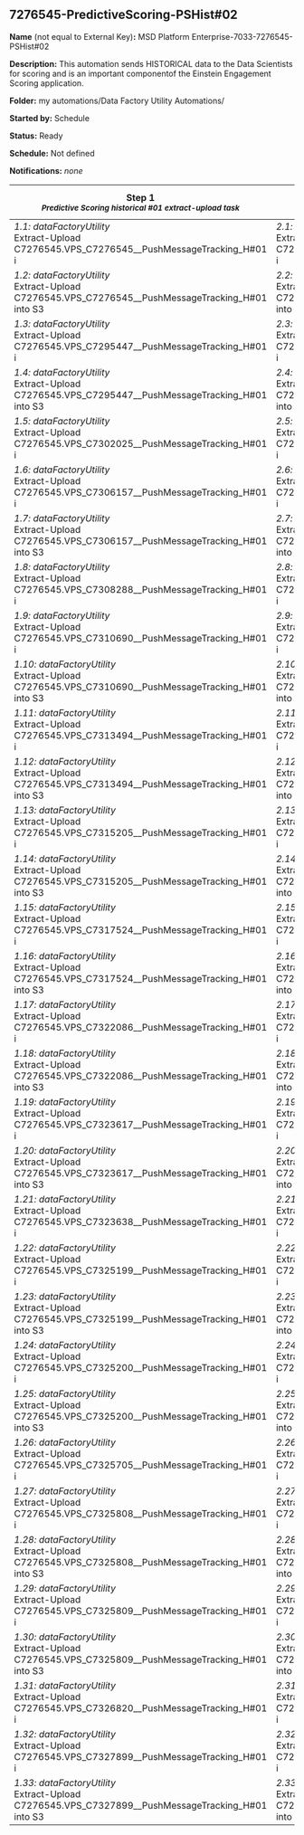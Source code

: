 ## 7276545-PredictiveScoring-PSHist#02

**Name** (not equal to External Key)**:** MSD Platform Enterprise-7033-7276545-PSHist#02

**Description:** This automation sends HISTORICAL data to the Data Scientists for scoring and is an important componentof the Einstein Engagement Scoring application.

**Folder:** my automations/Data Factory Utility Automations/

**Started by:** Schedule

**Status:** Ready

**Schedule:** Not defined

**Notifications:** _none_


| Step 1<br>_<small>Predictive Scoring historical #01 extract-upload task</small>_ | Step 2<br>_<small>Predictive Scoring historical #03 extract-upload task</small>_ | Step 3<br>_<small>Predictive Scoring historical #04 extract-upload task</small>_ | Step 4<br>_<small>Predictive Scoring historical #05 extract-upload task</small>_ | Step 5<br>_<small>Predictive Scoring historical #06 extract-upload task</small>_ | Step 6<br>_<small>Predictive Scoring historical #02 extract-upload task</small>_ | Step 7<br>_<small>Predictive Scoring historical #S_ExportDo extract-upload task</small>_ |
| --- | --- | --- | --- | --- | --- | --- |
| _1.1: dataFactoryUtility_<br>Extract-Upload C7276545.VPS_C7276545__PushMessageTracking_H#01 i | _2.1: dataFactoryUtility_<br>Extract-Upload C7276545.VPS_C7276545__PushMessageTracking_H#03 i | _3.1: dataFactoryUtility_<br>Extract-Upload C7276545.VPS_C7276545__PushMessageTracking_H#04 i | _4.1: dataFactoryUtility_<br>Extract-Upload C7276545.VPS_C7276545__PushMessageTracking_H#05 i | _5.1: dataFactoryUtility_<br>Extract-Upload C7276545.VPS_C7276545__PushMessageTracking_H#06 i | _6.1: dataFactoryUtility_<br>Extract-Upload C7276545.VPS_C7276545__PushMessageTracking_H#02 i | _7.1: dataFactoryUtility_<br>Extract-Upload C7276545.VPS_ExportDone_Hist_MobilePush into S3 |
| _1.2: dataFactoryUtility_<br>Extract-Upload C7276545.VPS_C7276545__PushMessageTracking_H#01 into S3 | _2.2: dataFactoryUtility_<br>Extract-Upload C7276545.VPS_C7276545__PushMessageTracking_H#03 into S3 | _3.2: dataFactoryUtility_<br>Extract-Upload C7276545.VPS_C7276545__PushMessageTracking_H#04 into S3 | _4.2: dataFactoryUtility_<br>Extract-Upload C7276545.VPS_C7276545__PushMessageTracking_H#05 into S3 | _5.2: dataFactoryUtility_<br>Extract-Upload C7276545.VPS_C7276545__PushMessageTracking_H#06 into S3 | _6.2: dataFactoryUtility_<br>Extract-Upload C7276545.VPS_C7276545__PushMessageTracking_H#02 into S3 | - |
| _1.3: dataFactoryUtility_<br>Extract-Upload C7276545.VPS_C7295447__PushMessageTracking_H#01 i | _2.3: dataFactoryUtility_<br>Extract-Upload C7276545.VPS_C7295447__PushMessageTracking_H#03 i | _3.3: dataFactoryUtility_<br>Extract-Upload C7276545.VPS_C7295447__PushMessageTracking_H#04 i | _4.3: dataFactoryUtility_<br>Extract-Upload C7276545.VPS_C7295447__PushMessageTracking_H#05 i | _5.3: dataFactoryUtility_<br>Extract-Upload C7276545.VPS_C7295447__PushMessageTracking_H#06 i | _6.3: dataFactoryUtility_<br>Extract-Upload C7276545.VPS_C7295447__PushMessageTracking_H#02 i | - |
| _1.4: dataFactoryUtility_<br>Extract-Upload C7276545.VPS_C7295447__PushMessageTracking_H#01 into S3 | _2.4: dataFactoryUtility_<br>Extract-Upload C7276545.VPS_C7295447__PushMessageTracking_H#03 into S3 | _3.4: dataFactoryUtility_<br>Extract-Upload C7276545.VPS_C7295447__PushMessageTracking_H#04 into S3 | _4.4: dataFactoryUtility_<br>Extract-Upload C7276545.VPS_C7295447__PushMessageTracking_H#05 into S3 | _5.4: dataFactoryUtility_<br>Extract-Upload C7276545.VPS_C7295447__PushMessageTracking_H#06 into S3 | _6.4: dataFactoryUtility_<br>Extract-Upload C7276545.VPS_C7295447__PushMessageTracking_H#02 into S3 | - |
| _1.5: dataFactoryUtility_<br>Extract-Upload C7276545.VPS_C7302025__PushMessageTracking_H#01 i | _2.5: dataFactoryUtility_<br>Extract-Upload C7276545.VPS_C7302025__PushMessageTracking_H#03 i | _3.5: dataFactoryUtility_<br>Extract-Upload C7276545.VPS_C7302025__PushMessageTracking_H#04 i | _4.5: dataFactoryUtility_<br>Extract-Upload C7276545.VPS_C7302025__PushMessageTracking_H#05 i | _5.5: dataFactoryUtility_<br>Extract-Upload C7276545.VPS_C7302025__PushMessageTracking_H#06 i | _6.5: dataFactoryUtility_<br>Extract-Upload C7276545.VPS_C7302025__PushMessageTracking_H#02 i | - |
| _1.6: dataFactoryUtility_<br>Extract-Upload C7276545.VPS_C7306157__PushMessageTracking_H#01 i | _2.6: dataFactoryUtility_<br>Extract-Upload C7276545.VPS_C7306157__PushMessageTracking_H#03 i | _3.6: dataFactoryUtility_<br>Extract-Upload C7276545.VPS_C7306157__PushMessageTracking_H#04 i | _4.6: dataFactoryUtility_<br>Extract-Upload C7276545.VPS_C7306157__PushMessageTracking_H#05 i | _5.6: dataFactoryUtility_<br>Extract-Upload C7276545.VPS_C7306157__PushMessageTracking_H#06 i | _6.6: dataFactoryUtility_<br>Extract-Upload C7276545.VPS_C7306157__PushMessageTracking_H#02 i | - |
| _1.7: dataFactoryUtility_<br>Extract-Upload C7276545.VPS_C7306157__PushMessageTracking_H#01 into S3 | _2.7: dataFactoryUtility_<br>Extract-Upload C7276545.VPS_C7306157__PushMessageTracking_H#03 into S3 | _3.7: dataFactoryUtility_<br>Extract-Upload C7276545.VPS_C7306157__PushMessageTracking_H#04 into S3 | _4.7: dataFactoryUtility_<br>Extract-Upload C7276545.VPS_C7306157__PushMessageTracking_H#05 into S3 | _5.7: dataFactoryUtility_<br>Extract-Upload C7276545.VPS_C7306157__PushMessageTracking_H#06 into S3 | _6.7: dataFactoryUtility_<br>Extract-Upload C7276545.VPS_C7306157__PushMessageTracking_H#02 into S3 | - |
| _1.8: dataFactoryUtility_<br>Extract-Upload C7276545.VPS_C7308288__PushMessageTracking_H#01 i | _2.8: dataFactoryUtility_<br>Extract-Upload C7276545.VPS_C7308288__PushMessageTracking_H#03 i | _3.8: dataFactoryUtility_<br>Extract-Upload C7276545.VPS_C7308288__PushMessageTracking_H#04 i | _4.8: dataFactoryUtility_<br>Extract-Upload C7276545.VPS_C7308288__PushMessageTracking_H#05 i | _5.8: dataFactoryUtility_<br>Extract-Upload C7276545.VPS_C7308288__PushMessageTracking_H#06 i | _6.8: dataFactoryUtility_<br>Extract-Upload C7276545.VPS_C7308288__PushMessageTracking_H#02 i | - |
| _1.9: dataFactoryUtility_<br>Extract-Upload C7276545.VPS_C7310690__PushMessageTracking_H#01 i | _2.9: dataFactoryUtility_<br>Extract-Upload C7276545.VPS_C7310690__PushMessageTracking_H#03 i | _3.9: dataFactoryUtility_<br>Extract-Upload C7276545.VPS_C7310690__PushMessageTracking_H#04 i | _4.9: dataFactoryUtility_<br>Extract-Upload C7276545.VPS_C7310690__PushMessageTracking_H#05 i | _5.9: dataFactoryUtility_<br>Extract-Upload C7276545.VPS_C7310690__PushMessageTracking_H#06 i | _6.9: dataFactoryUtility_<br>Extract-Upload C7276545.VPS_C7310690__PushMessageTracking_H#02 i | - |
| _1.10: dataFactoryUtility_<br>Extract-Upload C7276545.VPS_C7310690__PushMessageTracking_H#01 into S3 | _2.10: dataFactoryUtility_<br>Extract-Upload C7276545.VPS_C7310690__PushMessageTracking_H#03 into S3 | _3.10: dataFactoryUtility_<br>Extract-Upload C7276545.VPS_C7310690__PushMessageTracking_H#04 into S3 | _4.10: dataFactoryUtility_<br>Extract-Upload C7276545.VPS_C7310690__PushMessageTracking_H#05 into S3 | _5.10: dataFactoryUtility_<br>Extract-Upload C7276545.VPS_C7310690__PushMessageTracking_H#06 into S3 | _6.10: dataFactoryUtility_<br>Extract-Upload C7276545.VPS_C7310690__PushMessageTracking_H#02 into S3 | - |
| _1.11: dataFactoryUtility_<br>Extract-Upload C7276545.VPS_C7313494__PushMessageTracking_H#01 i | _2.11: dataFactoryUtility_<br>Extract-Upload C7276545.VPS_C7313494__PushMessageTracking_H#03 i | _3.11: dataFactoryUtility_<br>Extract-Upload C7276545.VPS_C7313494__PushMessageTracking_H#04 i | _4.11: dataFactoryUtility_<br>Extract-Upload C7276545.VPS_C7313494__PushMessageTracking_H#05 i | _5.11: dataFactoryUtility_<br>Extract-Upload C7276545.VPS_C7313494__PushMessageTracking_H#06 i | _6.11: dataFactoryUtility_<br>Extract-Upload C7276545.VPS_C7313494__PushMessageTracking_H#02 i | - |
| _1.12: dataFactoryUtility_<br>Extract-Upload C7276545.VPS_C7313494__PushMessageTracking_H#01 into S3 | _2.12: dataFactoryUtility_<br>Extract-Upload C7276545.VPS_C7313494__PushMessageTracking_H#03 into S3 | _3.12: dataFactoryUtility_<br>Extract-Upload C7276545.VPS_C7313494__PushMessageTracking_H#04 into S3 | _4.12: dataFactoryUtility_<br>Extract-Upload C7276545.VPS_C7313494__PushMessageTracking_H#05 into S3 | _5.12: dataFactoryUtility_<br>Extract-Upload C7276545.VPS_C7313494__PushMessageTracking_H#06 into S3 | _6.12: dataFactoryUtility_<br>Extract-Upload C7276545.VPS_C7313494__PushMessageTracking_H#02 into S3 | - |
| _1.13: dataFactoryUtility_<br>Extract-Upload C7276545.VPS_C7315205__PushMessageTracking_H#01 i | _2.13: dataFactoryUtility_<br>Extract-Upload C7276545.VPS_C7315205__PushMessageTracking_H#03 i | _3.13: dataFactoryUtility_<br>Extract-Upload C7276545.VPS_C7315205__PushMessageTracking_H#04 i | _4.13: dataFactoryUtility_<br>Extract-Upload C7276545.VPS_C7315205__PushMessageTracking_H#05 i | _5.13: dataFactoryUtility_<br>Extract-Upload C7276545.VPS_C7315205__PushMessageTracking_H#06 i | _6.13: dataFactoryUtility_<br>Extract-Upload C7276545.VPS_C7315205__PushMessageTracking_H#02 i | - |
| _1.14: dataFactoryUtility_<br>Extract-Upload C7276545.VPS_C7315205__PushMessageTracking_H#01 into S3 | _2.14: dataFactoryUtility_<br>Extract-Upload C7276545.VPS_C7315205__PushMessageTracking_H#03 into S3 | _3.14: dataFactoryUtility_<br>Extract-Upload C7276545.VPS_C7315205__PushMessageTracking_H#04 into S3 | _4.14: dataFactoryUtility_<br>Extract-Upload C7276545.VPS_C7315205__PushMessageTracking_H#05 into S3 | _5.14: dataFactoryUtility_<br>Extract-Upload C7276545.VPS_C7315205__PushMessageTracking_H#06 into S3 | _6.14: dataFactoryUtility_<br>Extract-Upload C7276545.VPS_C7315205__PushMessageTracking_H#02 into S3 | - |
| _1.15: dataFactoryUtility_<br>Extract-Upload C7276545.VPS_C7317524__PushMessageTracking_H#01 i | _2.15: dataFactoryUtility_<br>Extract-Upload C7276545.VPS_C7317524__PushMessageTracking_H#03 i | _3.15: dataFactoryUtility_<br>Extract-Upload C7276545.VPS_C7317524__PushMessageTracking_H#04 i | _4.15: dataFactoryUtility_<br>Extract-Upload C7276545.VPS_C7317524__PushMessageTracking_H#05 i | _5.15: dataFactoryUtility_<br>Extract-Upload C7276545.VPS_C7317524__PushMessageTracking_H#06 i | _6.15: dataFactoryUtility_<br>Extract-Upload C7276545.VPS_C7317524__PushMessageTracking_H#02 i | - |
| _1.16: dataFactoryUtility_<br>Extract-Upload C7276545.VPS_C7317524__PushMessageTracking_H#01 into S3 | _2.16: dataFactoryUtility_<br>Extract-Upload C7276545.VPS_C7317524__PushMessageTracking_H#03 into S3 | _3.16: dataFactoryUtility_<br>Extract-Upload C7276545.VPS_C7317524__PushMessageTracking_H#04 into S3 | _4.16: dataFactoryUtility_<br>Extract-Upload C7276545.VPS_C7317524__PushMessageTracking_H#05 into S3 | _5.16: dataFactoryUtility_<br>Extract-Upload C7276545.VPS_C7317524__PushMessageTracking_H#06 into S3 | _6.16: dataFactoryUtility_<br>Extract-Upload C7276545.VPS_C7317524__PushMessageTracking_H#02 into S3 | - |
| _1.17: dataFactoryUtility_<br>Extract-Upload C7276545.VPS_C7322086__PushMessageTracking_H#01 i | _2.17: dataFactoryUtility_<br>Extract-Upload C7276545.VPS_C7322086__PushMessageTracking_H#03 i | _3.17: dataFactoryUtility_<br>Extract-Upload C7276545.VPS_C7322086__PushMessageTracking_H#04 i | _4.17: dataFactoryUtility_<br>Extract-Upload C7276545.VPS_C7322086__PushMessageTracking_H#05 i | _5.17: dataFactoryUtility_<br>Extract-Upload C7276545.VPS_C7322086__PushMessageTracking_H#06 i | _6.17: dataFactoryUtility_<br>Extract-Upload C7276545.VPS_C7322086__PushMessageTracking_H#02 i | - |
| _1.18: dataFactoryUtility_<br>Extract-Upload C7276545.VPS_C7322086__PushMessageTracking_H#01 into S3 | _2.18: dataFactoryUtility_<br>Extract-Upload C7276545.VPS_C7322086__PushMessageTracking_H#03 into S3 | _3.18: dataFactoryUtility_<br>Extract-Upload C7276545.VPS_C7322086__PushMessageTracking_H#04 into S3 | _4.18: dataFactoryUtility_<br>Extract-Upload C7276545.VPS_C7322086__PushMessageTracking_H#05 into S3 | _5.18: dataFactoryUtility_<br>Extract-Upload C7276545.VPS_C7322086__PushMessageTracking_H#06 into S3 | _6.18: dataFactoryUtility_<br>Extract-Upload C7276545.VPS_C7322086__PushMessageTracking_H#02 into S3 | - |
| _1.19: dataFactoryUtility_<br>Extract-Upload C7276545.VPS_C7323617__PushMessageTracking_H#01 i | _2.19: dataFactoryUtility_<br>Extract-Upload C7276545.VPS_C7323617__PushMessageTracking_H#03 i | _3.19: dataFactoryUtility_<br>Extract-Upload C7276545.VPS_C7323617__PushMessageTracking_H#04 i | _4.19: dataFactoryUtility_<br>Extract-Upload C7276545.VPS_C7323617__PushMessageTracking_H#05 i | _5.19: dataFactoryUtility_<br>Extract-Upload C7276545.VPS_C7323617__PushMessageTracking_H#06 i | _6.19: dataFactoryUtility_<br>Extract-Upload C7276545.VPS_C7323617__PushMessageTracking_H#02 i | - |
| _1.20: dataFactoryUtility_<br>Extract-Upload C7276545.VPS_C7323617__PushMessageTracking_H#01 into S3 | _2.20: dataFactoryUtility_<br>Extract-Upload C7276545.VPS_C7323617__PushMessageTracking_H#03 into S3 | _3.20: dataFactoryUtility_<br>Extract-Upload C7276545.VPS_C7323617__PushMessageTracking_H#04 into S3 | _4.20: dataFactoryUtility_<br>Extract-Upload C7276545.VPS_C7323617__PushMessageTracking_H#05 into S3 | _5.20: dataFactoryUtility_<br>Extract-Upload C7276545.VPS_C7323617__PushMessageTracking_H#06 into S3 | _6.20: dataFactoryUtility_<br>Extract-Upload C7276545.VPS_C7323617__PushMessageTracking_H#02 into S3 | - |
| _1.21: dataFactoryUtility_<br>Extract-Upload C7276545.VPS_C7323638__PushMessageTracking_H#01 i | _2.21: dataFactoryUtility_<br>Extract-Upload C7276545.VPS_C7323638__PushMessageTracking_H#03 i | _3.21: dataFactoryUtility_<br>Extract-Upload C7276545.VPS_C7323638__PushMessageTracking_H#04 i | _4.21: dataFactoryUtility_<br>Extract-Upload C7276545.VPS_C7323638__PushMessageTracking_H#05 i | _5.21: dataFactoryUtility_<br>Extract-Upload C7276545.VPS_C7323638__PushMessageTracking_H#06 i | _6.21: dataFactoryUtility_<br>Extract-Upload C7276545.VPS_C7323638__PushMessageTracking_H#02 i | - |
| _1.22: dataFactoryUtility_<br>Extract-Upload C7276545.VPS_C7325199__PushMessageTracking_H#01 i | _2.22: dataFactoryUtility_<br>Extract-Upload C7276545.VPS_C7325199__PushMessageTracking_H#03 i | _3.22: dataFactoryUtility_<br>Extract-Upload C7276545.VPS_C7325199__PushMessageTracking_H#04 i | _4.22: dataFactoryUtility_<br>Extract-Upload C7276545.VPS_C7325199__PushMessageTracking_H#05 i | _5.22: dataFactoryUtility_<br>Extract-Upload C7276545.VPS_C7325199__PushMessageTracking_H#06 i | _6.22: dataFactoryUtility_<br>Extract-Upload C7276545.VPS_C7325199__PushMessageTracking_H#02 i | - |
| _1.23: dataFactoryUtility_<br>Extract-Upload C7276545.VPS_C7325199__PushMessageTracking_H#01 into S3 | _2.23: dataFactoryUtility_<br>Extract-Upload C7276545.VPS_C7325199__PushMessageTracking_H#03 into S3 | _3.23: dataFactoryUtility_<br>Extract-Upload C7276545.VPS_C7325199__PushMessageTracking_H#04 into S3 | _4.23: dataFactoryUtility_<br>Extract-Upload C7276545.VPS_C7325199__PushMessageTracking_H#05 into S3 | _5.23: dataFactoryUtility_<br>Extract-Upload C7276545.VPS_C7325199__PushMessageTracking_H#06 into S3 | _6.23: dataFactoryUtility_<br>Extract-Upload C7276545.VPS_C7325199__PushMessageTracking_H#02 into S3 | - |
| _1.24: dataFactoryUtility_<br>Extract-Upload C7276545.VPS_C7325200__PushMessageTracking_H#01 i | _2.24: dataFactoryUtility_<br>Extract-Upload C7276545.VPS_C7325200__PushMessageTracking_H#03 i | _3.24: dataFactoryUtility_<br>Extract-Upload C7276545.VPS_C7325200__PushMessageTracking_H#04 i | _4.24: dataFactoryUtility_<br>Extract-Upload C7276545.VPS_C7325200__PushMessageTracking_H#05 i | _5.24: dataFactoryUtility_<br>Extract-Upload C7276545.VPS_C7325200__PushMessageTracking_H#06 i | _6.24: dataFactoryUtility_<br>Extract-Upload C7276545.VPS_C7325200__PushMessageTracking_H#02 i | - |
| _1.25: dataFactoryUtility_<br>Extract-Upload C7276545.VPS_C7325200__PushMessageTracking_H#01 into S3 | _2.25: dataFactoryUtility_<br>Extract-Upload C7276545.VPS_C7325200__PushMessageTracking_H#03 into S3 | _3.25: dataFactoryUtility_<br>Extract-Upload C7276545.VPS_C7325200__PushMessageTracking_H#04 into S3 | _4.25: dataFactoryUtility_<br>Extract-Upload C7276545.VPS_C7325200__PushMessageTracking_H#05 into S3 | _5.25: dataFactoryUtility_<br>Extract-Upload C7276545.VPS_C7325200__PushMessageTracking_H#06 into S3 | _6.25: dataFactoryUtility_<br>Extract-Upload C7276545.VPS_C7325200__PushMessageTracking_H#02 into S3 | - |
| _1.26: dataFactoryUtility_<br>Extract-Upload C7276545.VPS_C7325705__PushMessageTracking_H#01 i | _2.26: dataFactoryUtility_<br>Extract-Upload C7276545.VPS_C7325705__PushMessageTracking_H#03 i | _3.26: dataFactoryUtility_<br>Extract-Upload C7276545.VPS_C7325705__PushMessageTracking_H#04 i | _4.26: dataFactoryUtility_<br>Extract-Upload C7276545.VPS_C7325705__PushMessageTracking_H#05 i | _5.26: dataFactoryUtility_<br>Extract-Upload C7276545.VPS_C7325705__PushMessageTracking_H#06 i | _6.26: dataFactoryUtility_<br>Extract-Upload C7276545.VPS_C7325705__PushMessageTracking_H#02 i | - |
| _1.27: dataFactoryUtility_<br>Extract-Upload C7276545.VPS_C7325808__PushMessageTracking_H#01 i | _2.27: dataFactoryUtility_<br>Extract-Upload C7276545.VPS_C7325808__PushMessageTracking_H#03 i | _3.27: dataFactoryUtility_<br>Extract-Upload C7276545.VPS_C7325808__PushMessageTracking_H#04 i | _4.27: dataFactoryUtility_<br>Extract-Upload C7276545.VPS_C7325808__PushMessageTracking_H#05 i | _5.27: dataFactoryUtility_<br>Extract-Upload C7276545.VPS_C7325808__PushMessageTracking_H#06 i | _6.27: dataFactoryUtility_<br>Extract-Upload C7276545.VPS_C7325808__PushMessageTracking_H#02 i | - |
| _1.28: dataFactoryUtility_<br>Extract-Upload C7276545.VPS_C7325808__PushMessageTracking_H#01 into S3 | _2.28: dataFactoryUtility_<br>Extract-Upload C7276545.VPS_C7325808__PushMessageTracking_H#03 into S3 | _3.28: dataFactoryUtility_<br>Extract-Upload C7276545.VPS_C7325808__PushMessageTracking_H#04 into S3 | _4.28: dataFactoryUtility_<br>Extract-Upload C7276545.VPS_C7325808__PushMessageTracking_H#05 into S3 | _5.28: dataFactoryUtility_<br>Extract-Upload C7276545.VPS_C7325808__PushMessageTracking_H#06 into S3 | _6.28: dataFactoryUtility_<br>Extract-Upload C7276545.VPS_C7325808__PushMessageTracking_H#02 into S3 | - |
| _1.29: dataFactoryUtility_<br>Extract-Upload C7276545.VPS_C7325809__PushMessageTracking_H#01 i | _2.29: dataFactoryUtility_<br>Extract-Upload C7276545.VPS_C7325809__PushMessageTracking_H#03 i | _3.29: dataFactoryUtility_<br>Extract-Upload C7276545.VPS_C7325809__PushMessageTracking_H#04 i | _4.29: dataFactoryUtility_<br>Extract-Upload C7276545.VPS_C7325809__PushMessageTracking_H#05 i | _5.29: dataFactoryUtility_<br>Extract-Upload C7276545.VPS_C7325809__PushMessageTracking_H#06 i | _6.29: dataFactoryUtility_<br>Extract-Upload C7276545.VPS_C7325809__PushMessageTracking_H#02 i | - |
| _1.30: dataFactoryUtility_<br>Extract-Upload C7276545.VPS_C7325809__PushMessageTracking_H#01 into S3 | _2.30: dataFactoryUtility_<br>Extract-Upload C7276545.VPS_C7325809__PushMessageTracking_H#03 into S3 | _3.30: dataFactoryUtility_<br>Extract-Upload C7276545.VPS_C7325809__PushMessageTracking_H#04 into S3 | _4.30: dataFactoryUtility_<br>Extract-Upload C7276545.VPS_C7325809__PushMessageTracking_H#05 into S3 | _5.30: dataFactoryUtility_<br>Extract-Upload C7276545.VPS_C7325809__PushMessageTracking_H#06 into S3 | _6.30: dataFactoryUtility_<br>Extract-Upload C7276545.VPS_C7325809__PushMessageTracking_H#02 into S3 | - |
| _1.31: dataFactoryUtility_<br>Extract-Upload C7276545.VPS_C7326820__PushMessageTracking_H#01 i | _2.31: dataFactoryUtility_<br>Extract-Upload C7276545.VPS_C7326820__PushMessageTracking_H#03 i | _3.31: dataFactoryUtility_<br>Extract-Upload C7276545.VPS_C7326820__PushMessageTracking_H#04 i | _4.31: dataFactoryUtility_<br>Extract-Upload C7276545.VPS_C7326820__PushMessageTracking_H#05 i | _5.31: dataFactoryUtility_<br>Extract-Upload C7276545.VPS_C7326820__PushMessageTracking_H#06 i | _6.31: dataFactoryUtility_<br>Extract-Upload C7276545.VPS_C7326820__PushMessageTracking_H#02 i | - |
| _1.32: dataFactoryUtility_<br>Extract-Upload C7276545.VPS_C7327899__PushMessageTracking_H#01 i | _2.32: dataFactoryUtility_<br>Extract-Upload C7276545.VPS_C7327899__PushMessageTracking_H#03 i | _3.32: dataFactoryUtility_<br>Extract-Upload C7276545.VPS_C7327899__PushMessageTracking_H#04 i | _4.32: dataFactoryUtility_<br>Extract-Upload C7276545.VPS_C7327899__PushMessageTracking_H#05 i | _5.32: dataFactoryUtility_<br>Extract-Upload C7276545.VPS_C7327899__PushMessageTracking_H#06 i | _6.32: dataFactoryUtility_<br>Extract-Upload C7276545.VPS_C7327899__PushMessageTracking_H#02 i | - |
| _1.33: dataFactoryUtility_<br>Extract-Upload C7276545.VPS_C7327899__PushMessageTracking_H#01 into S3 | _2.33: dataFactoryUtility_<br>Extract-Upload C7276545.VPS_C7327899__PushMessageTracking_H#03 into S3 | _3.33: dataFactoryUtility_<br>Extract-Upload C7276545.VPS_C7327899__PushMessageTracking_H#04 into S3 | _4.33: dataFactoryUtility_<br>Extract-Upload C7276545.VPS_C7327899__PushMessageTracking_H#05 into S3 | _5.33: dataFactoryUtility_<br>Extract-Upload C7276545.VPS_C7327899__PushMessageTracking_H#06 into S3 | _6.33: dataFactoryUtility_<br>Extract-Upload C7276545.VPS_C7327899__PushMessageTracking_H#02 into S3 | - |

